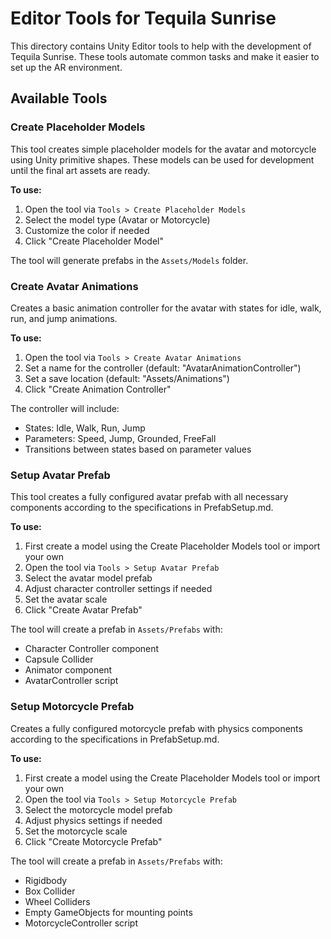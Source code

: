 # Editor Tools for Tequila Sunrise

This directory contains Unity Editor tools to help with the development of Tequila Sunrise. These tools automate common tasks and make it easier to set up the AR environment.

## Available Tools

### Create Placeholder Models

This tool creates simple placeholder models for the avatar and motorcycle using Unity primitive shapes. These models can be used for development until the final art assets are ready.

**To use:**
1. Open the tool via `Tools > Create Placeholder Models`
2. Select the model type (Avatar or Motorcycle)
3. Customize the color if needed
4. Click "Create Placeholder Model"

The tool will generate prefabs in the `Assets/Models` folder.

### Create Avatar Animations

Creates a basic animation controller for the avatar with states for idle, walk, run, and jump animations.

**To use:**
1. Open the tool via `Tools > Create Avatar Animations`
2. Set a name for the controller (default: "AvatarAnimationController")
3. Set a save location (default: "Assets/Animations")
4. Click "Create Animation Controller"

The controller will include:
- States: Idle, Walk, Run, Jump
- Parameters: Speed, Jump, Grounded, FreeFall
- Transitions between states based on parameter values

### Setup Avatar Prefab

This tool creates a fully configured avatar prefab with all necessary components according to the specifications in PrefabSetup.md.

**To use:**
1. First create a model using the Create Placeholder Models tool or import your own
2. Open the tool via `Tools > Setup Avatar Prefab`
3. Select the avatar model prefab
4. Adjust character controller settings if needed
5. Set the avatar scale
6. Click "Create Avatar Prefab"

The tool will create a prefab in `Assets/Prefabs` with:
- Character Controller component
- Capsule Collider
- Animator component
- AvatarController script

### Setup Motorcycle Prefab

Creates a fully configured motorcycle prefab with physics components according to the specifications in PrefabSetup.md.

**To use:**
1. First create a model using the Create Placeholder Models tool or import your own
2. Open the tool via `Tools > Setup Motorcycle Prefab`
3. Select the motorcycle model prefab
4. Adjust physics settings if needed
5. Set the motorcycle scale
6. Click "Create Motorcycle Prefab"

The tool will create a prefab in `Assets/Prefabs` with:
- Rigidbody
- Box Collider
- Wheel Colliders
- Empty GameObjects for mounting points
- MotorcycleController script 